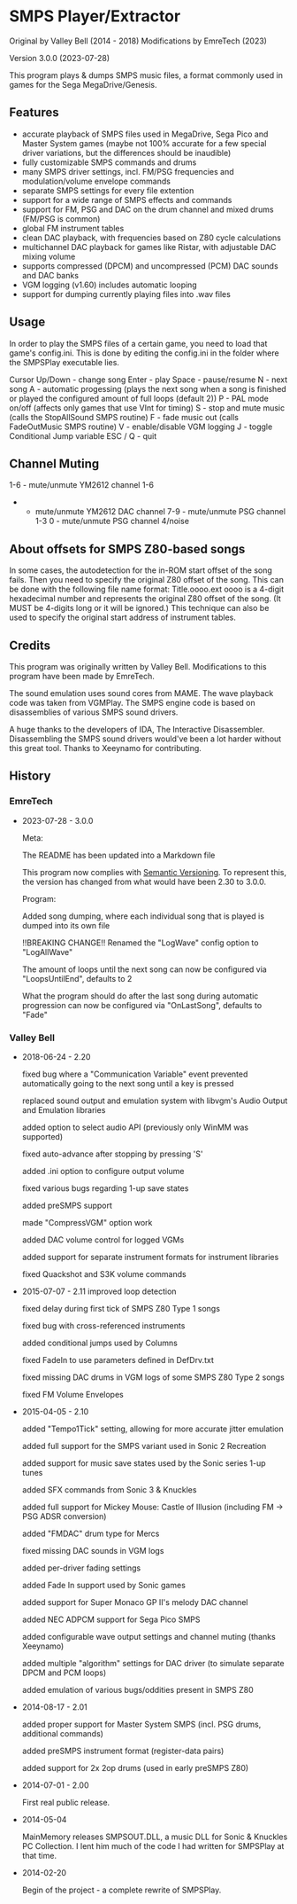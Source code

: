 # SMPS Player/Extractor

Original by Valley Bell (2014 - 2018)
Modifications by EmreTech (2023)

Version 3.0.0 (2023-07-28)

This program plays & dumps SMPS music files, a format commonly used in games for the Sega MegaDrive/Genesis.


## Features

- accurate playback of SMPS files used in MegaDrive, Sega Pico and Master System games (maybe not 100% accurate for a few special driver variations, but the differences should be inaudible)
- fully customizable SMPS commands and drums
- many SMPS driver settings, incl. FM/PSG frequencies and modulation/volume envelope commands
- separate SMPS settings for every file extention
- support for a wide range of SMPS effects and commands
- support for FM, PSG and DAC on the drum channel and mixed drums (FM/PSG is common)
- global FM instrument tables
- clean DAC playback, with frequencies based on Z80 cycle calculations
- multichannel DAC playback for games like Ristar, with adjustable DAC mixing volume
- supports compressed (DPCM) and uncompressed (PCM) DAC sounds and DAC banks
- VGM logging (v1.60) includes automatic looping
- support for dumping currently playing files into .wav files


## Usage

In order to play the SMPS files of a certain game, you need to load that game's config.ini.
This is done by editing the config.ini in the folder where the SMPSPlay executable lies.

Cursor Up/Down - change song
Enter - play
Space - pause/resume
N - next song
A - automatic progessing (plays the next song when a song is finished or played the configured amount of full loops (default 2))
P - PAL mode on/off (affects only games that use VInt for timing)
S - stop and mute music (calls the StopAllSound SMPS routine)
F - fade music out (calls FadeOutMusic SMPS routine)
V - enable/disable VGM logging
J - toggle Conditional Jump variable
ESC / Q - quit


## Channel Muting

1-6 - mute/unmute YM2612 channel 1-6
 *  - mute/unmute YM2612 DAC channel
7-9 - mute/unmute PSG channel 1-3
 0  - mute/unmute PSG channel 4/noise


## About offsets for SMPS Z80-based songs

In some cases, the autodetection for the in-ROM start offset of the song fails. Then you need to specify the original Z80 offset of the song. This can be done with the following file name format:
Title.oooo.ext
oooo is a 4-digit hexadecimal number and represents the original Z80 offset of the song. (It MUST be 4-digits long or it will be ignored.)
This technique can also be used to specify the original start address of instrument tables.


## Credits

This program was originally written by Valley Bell.
Modifications to this program have been made by EmreTech.

The sound emulation uses sound cores from MAME.
The wave playback code was taken from VGMPlay.
The SMPS engine code is based on disassemblies of various SMPS sound drivers.

A huge thanks to the developers of IDA, The Interactive Disassembler. Disassembling the SMPS sound drivers would've been a lot harder without this great tool.
Thanks to Xeeynamo for contributing.


## History

### EmreTech

- 2023-07-28 - 3.0.0

	Meta:

	The README has been updated into a Markdown file

	This program now complies with [Semantic Versioning](https://semver.org/). 
	To represent this, the version has changed from what would have been 2.30 to 3.0.0.

	Program:

	Added song dumping, where each individual song that is played is dumped into its own file
	
	!!BREAKING CHANGE!! Renamed the "LogWave" config option to "LogAllWave"
	
	The amount of loops until the next song can now be configured via "LoopsUntilEnd", defaults to 2

	What the program should do after the last song during automatic progression can now be configured via "OnLastSong", defaults to "Fade"

### Valley Bell

- 2018-06-24 - 2.20

	fixed bug where a "Communication Variable" event prevented automatically going to the next song until a key is pressed

	replaced sound output and emulation system with libvgm's Audio Output and Emulation libraries

	added option to select audio API (previously only WinMM was supported)

	fixed auto-advance after stopping by pressing 'S'

	added .ini option to configure output volume

	fixed various bugs regarding 1-up save states

	added preSMPS support

	made "CompressVGM" option work

	added DAC volume control for logged VGMs

	added support for separate instrument formats for instrument libraries

	fixed Quackshot and S3K volume commands

- 2015-07-07 - 2.11
	improved loop detection

	fixed delay during first tick of SMPS Z80 Type 1 songs

	fixed bug with cross-referenced instruments

	added conditional jumps used by Columns

	fixed FadeIn to use parameters defined in DefDrv.txt

	fixed missing DAC drums in VGM logs of some SMPS Z80 Type 2 songs

	fixed FM Volume Envelopes

- 2015-04-05 - 2.10

	added "Tempo1Tick" setting, allowing for more accurate jitter emulation

	added full support for the SMPS variant used in Sonic 2 Recreation

	added support for music save states used by the Sonic series 1-up tunes

	added SFX commands from Sonic 3 & Knuckles

	added full support for Mickey Mouse: Castle of Illusion (including FM -> PSG ADSR conversion)

	added "FMDAC" drum type for Mercs

	fixed missing DAC sounds in VGM logs

	added per-driver fading settings

	added Fade In support used by Sonic games

	added support for Super Monaco GP II's melody DAC channel

	added NEC ADPCM support for Sega Pico SMPS

	added configurable wave output settings and channel muting (thanks Xeeynamo)

	added multiple "algorithm" settings for DAC driver (to simulate separate DPCM and PCM loops)

	added emulation of various bugs/oddities present in SMPS Z80

- 2014-08-17 - 2.01

	added proper support for Master System SMPS (incl. PSG drums, additional commands)

	added preSMPS instrument format (register-data pairs)

	added support for 2x 2op drums (used in early preSMPS Z80)

- 2014-07-01 - 2.00

	First real public release.

- 2014-05-04

	MainMemory releases SMPSOUT.DLL, a music DLL for Sonic & Knuckles PC Collection.
	I lent him much of the code I had written for SMPSPlay at that time.

- 2014-02-20

	Begin of the project - a complete rewrite of SMPSPlay.
